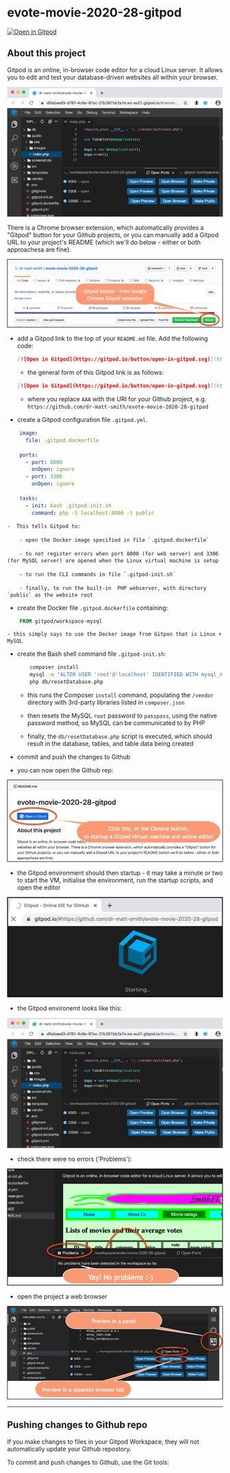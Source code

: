 # evote-movie-2020-28-gitpod

[![Open in Gitpod](https://gitpod.io/button/open-in-gitpod.svg)](https://gitpod.io/#https://github.com/dr-matt-smith/evote-movie-2020-28-gitpod)

## About this project

Gitpod is an online, in-browser code editor for a cloud Linux server. It allows you to edit and test your database-driven websites all within your browser. 

![Project running in Gitpod](screenshots/1_running_gitpod.png)


There is a Chrome browser extension, which automatically provides a "Gitpod" button for your Github projects, or you can manually add a Gitpod URL to your project's README (which we'll do below - either or both approachesa are fine).

![Chome extension Gitpod button](screenshots/chrome_button.png)



- add a Gitpod link to the top of your `README.md` file. Add the following code:

    ```markdown
    [![Open in Gitpod](https://gitpod.io/button/open-in-gitpod.svg)](https://gitpod.io/#https://github.com/dr-matt-smith/evote-movie-2020-28-gitpod)
    ```

    - the general form of this Gitpod link is as follows:
    
    ```markdown
    [![Open in Gitpod](https://gitpod.io/button/open-in-gitpod.svg)](https://gitpod.io/#AAA)
    ```
  
    - where you replace `AAA` with the URI for your Github project, e.g. `https://github.com/dr-matt-smith/evote-movie-2020-28-gitpod`
    
- create a Gitpod configuration file `.gitpod.yml`.

```yaml
    image:
      file: .gitpod.dockerfile
    
    ports:
      - port: 8000
        onOpen: ignore
      - port: 3306
        onOpen: ignore
    
    tasks:
      - init: bash .gitpod-init.sh
        command: php -S localhost:8000 -t public
```

    -  This tells Gitpod to:
    
        - open the Docker image specified in file `.gitpod.dockerfile`
        
        - to not register errors when port 8000 (for web server) and 3306 (for MySQL server) are opened when the Linux virtual machine is setup

        - to run the CLI commands in file `.gitpod-init.sh`
        
        - finally, to run the built-in  PHP webserver, with directory `public` as the website root 
       
       
-  create the Docker file `.gitpod.dockerfile` containing:

```dockerfile
    FROM gitpod/workspace-mysql
```

    - this simply says to use the Docker image from Gitpon that is Linux + MySQL
    
- create the Bash shell command file `.gitpod-init.sh`:

    ```bash
        composer install
        mysql -e "ALTER USER 'root'@'localhost' IDENTIFIED WITH mysql_native_password by 'passpass'"
        php db/resetDatabase.php
    ```

    - this runs the Composer `install` command, populating the `/vendor` directory with 3rd-party libraries listed in `composer.json`
    
    - then resets the MySQL `root` password to `passpass`, using the native password method, so MySQL can be communicated to by PHP
    
    - finally, the `db/resetDatabase.php` script is executed, which should result in the database, tables, and table data being created
    
- commit and push the changes to Github    

- you can now open the Github rep:

![Click to open Gitpod VM](screenshots/open_repo_in_gitpod.png)


- the Gitpod environment should then startup - it may take a minute or two to start the VM, initialise the environment, run the startup scripts, and open the editor

![Gitpod VM starting up](screenshots/gitpod_starting.png)


- the Gitpod environemt looks like this:

![Project running in Gitpod](screenshots/1_running_gitpod.png)

- check there were no errors ('Problems'):

![no problems](screenshots/2_problems.png)

- open the project a web browser 

![open in web browser](screenshots/3_preview.png)

---

## Pushing changes to Github repo

If you make changes to files in your Gitpod Workspace, they will not automatically update your Github repostory.

To commit and push changes to Github, use the Git tools:


